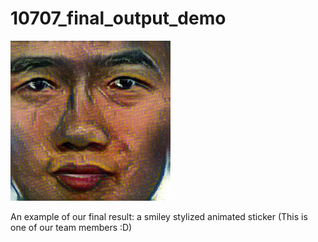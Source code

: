 # 10707_final_output_demo
![](stylized_smile.gif)


An example of our final result: a smiley stylized animated sticker (This is one of our team members :D)
